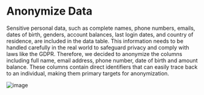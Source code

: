 # Anonymize Data
Sensitive personal data, such as complete names, phone numbers, emails, dates of birth, genders, account balances, last login dates, and country of residence, are included in the data table. This information needs to be handled carefully in the real world to safeguard privacy and comply with laws like the GDPR. Therefore, we decided to anonymize the columns including full name, email address, phone number, date of birth and amount balance. These columns contain direct identifiers that can easily trace back to an individual, making them primary targets for anonymization.


![image](https://github.com/PrimWong/Prim-SEC-201-Assessment4/assets/145421337/093a06ab-dcd1-48a0-8449-b71fbbd4cbd6)
